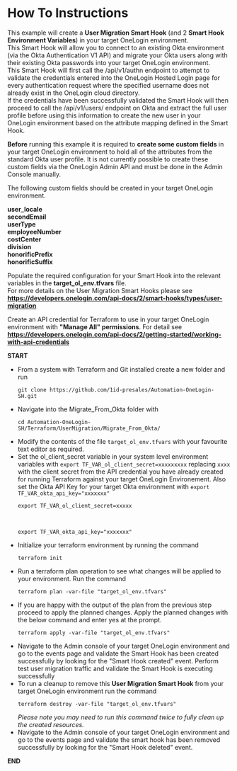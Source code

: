 # How To Instructions

This example will create a **User Migration Smart Hook** (and 2 **Smart Hook Environment Variables**) in your target OneLogin environment. <br>
This Smart Hook will allow you to connect to an existing Okta environment (via the Okta Authentication V1 API) and migrate your Okta users along with their existing Okta passwords into your target OneLogin environment. <br>
This Smart Hook will first call the /api/v1/authn endpoint to attempt to validate the credentials entered into the OneLogin Hosted Login page for every authentication request where the specified username does not already exist in the OneLogin cloud directory. <br>
If the credentials have been successfully validated the Smart Hook will then proceed to call the  /api/v1/users/ endpoint on Okta and extract the full user profile before using this information to create the new user in your OneLogin environment based on the attribute mapping defined in the Smart Hook. <br>

**Before** running this example it is required to **create some custom fields** in your target OneLogin environment to hold all of the attributes from the standard Okta user profile. It is not currently possible to create these custom fields via the OneLogin Admin API and must be done in the Admin Console manually. <br>

The following custom fields should be created in your target OneLogin environment. <br>

**user_locale** <br>
**secondEmail** <br>
**userType** <br>
**employeeNumber** <br>
**costCenter** <br>
**division** <br>
**honorificPrefix** <br>
**honorificSuffix**  <br>

Populate the required configuration for your Smart Hook into the relevant variables in the **target_ol_env.tfvars** file.<br>
For more details on the User Migration Smart Hooks please see **https://developers.onelogin.com/api-docs/2/smart-hooks/types/user-migration**

Create an API credential for Terraform to use in your target OneLogin environment with **"Manage All" permissions**. For detail see **https://developers.onelogin.com/api-docs/2/getting-started/working-with-api-credentials** 

**START**
- From a system with Terraform and Git installed create a new folder and run 
<br><pre>`git clone https://github.com/1id-presales/Automation-OneLogin-SH.git`</pre>
- Navigate into the Migrate_From_Okta folder with 
<br><pre>`cd Automation-OneLogin-SH/Terraform/UserMigration/Migrate_From_Okta/`</pre>
- Modify the contents of the file `target_ol_env.tfvars` with your favourite text editor as required.
- Set the ol_client_secret variable in your system level environment variables with `export TF_VAR_ol_client_secret=xxxxxxxxx` replacing `xxxx` with the client secret from the API credential you have already created for running Terraform against your target OneLogin Environement. Also set the Okta API Key for your target Okta environment with `export TF_VAR_okta_api_key="xxxxxxx"`
<br><pre>`export TF_VAR_ol_client_secret=xxxxx`</pre>
<br><pre>`export TF_VAR_okta_api_key="xxxxxxx"`</pre>
- Initialize your terraform environment by running the command 
<br><pre>`terraform init`</pre>
- Run a terraform plan operation to see what changes will be applied to your environment. Run the command 
<br><pre>`terraform plan -var-file "target_ol_env.tfvars"`</pre>
- If you are happy with the output of the plan from the previous step proceed to apply the planned changes. Apply the planned changes with the below command and enter yes at the prompt.
<br><pre>`terraform apply -var-file "target_ol_env.tfvars"`</pre> 
- Navigate to the Admin console of your target OneLogin environment and go to the events page and validate the Smart Hook has been created successfully by looking for the "Smart Hook created" event. Perform test user migration traffic and validate the Smart Hook is executing successfully 
- To run a cleanup to remove this **User Migration Smart Hook** from your target OneLogin environment run the command 
<br><pre>`terraform destroy -var-file "target_ol_env.tfvars"`</pre>
_Please note you may need to run this command twice to fully clean up the created resources._
- Navigate to the Admin console of your target OneLogin environment and go to the events page and validate the smart hook has been removed successfully by looking for the "Smart Hook deleted" event.<br>

**END**
